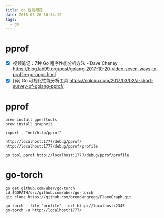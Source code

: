 ```yaml
---
title: go 性能跟踪
date: 2018-03-20 16:34:12
tags:
  - go
---
```


# pprof

- [x] 视频笔记：7种 Go 程序性能分析方法 - Dave
  Cheney https://blog.lab99.org/post/golang-2017-10-20-video-seven-ways-to-profile-go-apps.html
- [x] [译] Go 可视化性能分析工具 https://colobu.com/2017/03/02/a-short-survey-of-golang-pprof/

# pprof

```shell
brew install gperftools
brew install graphviz

import _ "net/http/pprof"

http://localhost:1777/debug/pprof/
http://localhost:1777/debug/pprof/profile

go tool pprof http://localhost:1777/debug/pprof/profile
```

# go-torch

```shell
go get github.com/uber/go-torch
cd $GOPATH/src/github.com/uber/go-torch
git clone https://github.com/brendangregg/FlameGraph.git

go-torch --file "profile" --url http://localhost:2345
go-torch -u http://localhost:1777/
```
